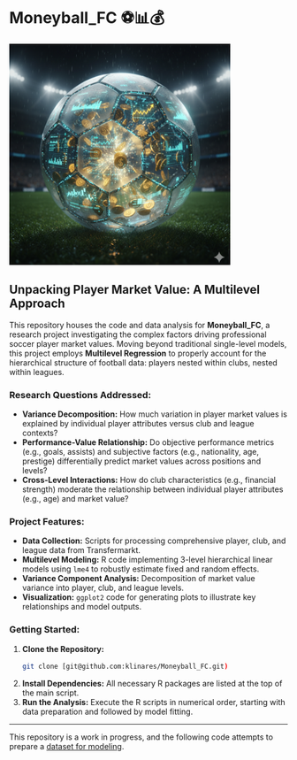 # Moneyball_FC ⚽📊💰
<img src="https://github.com/klinares/Moneyball_FC/blob/main/images/moneyball.png" width="400" height = "400">

## Unpacking Player Market Value: A Multilevel Approach

This repository houses the code and data analysis for **Moneyball_FC**, a research project investigating the complex factors driving professional soccer player market values. Moving beyond traditional single-level models, this project employs **Multilevel Regression** to properly account for the hierarchical structure of football data: players nested within clubs, nested within leagues.

### Research Questions Addressed:

* **Variance Decomposition:** How much variation in player market values is explained by individual player attributes versus club and league contexts?
* **Performance-Value Relationship:** Do objective performance metrics (e.g., goals, assists) and subjective factors (e.g., nationality, age, prestige) differentially predict market values across positions and levels?
* **Cross-Level Interactions:** How do club characteristics (e.g., financial strength) moderate the relationship between individual player attributes (e.g., age) and market value?

### Project Features:

* **Data Collection:** Scripts for processing comprehensive player, club, and league data from Transfermarkt.
* **Multilevel Modeling:** R code implementing 3-level hierarchical linear models using `lme4` to robustly estimate fixed and random effects.
* **Variance Component Analysis:** Decomposition of market value variance into player, club, and league levels.
* **Visualization:** `ggplot2` code for generating plots to illustrate key relationships and model outputs.

### Getting Started:

1.  **Clone the Repository:**
    ```bash
    git clone [git@github.com:klinares/Moneyball_FC.git)
    ```
2.  **Install Dependencies:** All necessary R packages are listed at the top of the main script.
3.  **Run the Analysis:** Execute the R scripts in numerical order, starting with data preparation and followed by model fitting.

---

This repository is a work in progress, and the following code attempts to prepare a [dataset for modeling](https://klinares.github.io/Moneyball_FC/code/transfermarkt_data.html).

